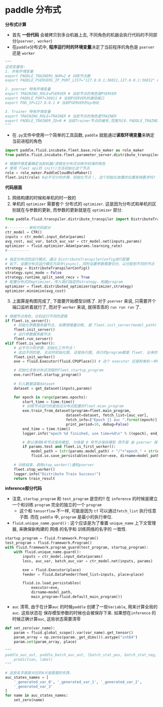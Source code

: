 # paddle 分布式

**分布式计算**

* 首先 **一份代码** 会被拷贝到多台机器上去, 不同角色的机器会执行代码的不同部分(`pserver, worker`)
* 在`paddle`分布式中, **程序运行时的环境变量**决定了当前程序的角色是 `pserver` 还是 `worker`

```python
"""
这些变量有:
1. 共有环境变量
export PADDLE_TRAINERS_NUM=2 # 训练节点数
export PADDLE_PSERVERS_IP_PORT_LIST="127.0.0.1:36011,127.0.0.1:36012" # 各个pserver的ip:port 组合构成的字符串

2. pserver 特有环境变量
export TRAINING_ROLE=PSERVER # 当前节点的角色是PSERVER
export PADDLE_PORT=36011 # 当前PSERVER的通信端口
export POD_IP=127.0.0.1 # 当前PSERVER的ip地址

3. Trainer 特有环境变量
export TRAINING_ROLE=TRAINER # 当前节点的角色是TRAINER
export PADDLE_TRAINER_ID=0 # 当前Trainer节点的编号,范围为[0，PADDLE_TRAINERS_NUM)
"""
```

* 在`.py`文件中使用一个简单的工具函数, `paddle` 就能通过**读取环境变量**来确定当前进程的角色

```python
import paddle.fluid.incubate.fleet.base.role_maker as role_maker
from paddle.fluid.incubate.fleet.parameter_server.distribute_transpiler import fleet

# 根据环境变量确定当前机器/进程在分布式训练中扮演的角色
# 使用 fleet api的 init()方法初始化这个节点
role = role_maker.PaddleCloudRoleMaker()
fleet.init(role) #必不可少的步骤，初始化节点！, 这个初始化放置的位置有啥要求吗?
```



**代码层面**

1. 网络构建的时候和单机的时一致的
2. 单机的 `optimizer` 需要套个 分布式的 `optimizer`. 这是因为分布式和单机的区别就在与参数的更新, 而参数的更新就是在 `optimizer` 部分.

```python
from paddle.fluid.transpiler.distribute_transpiler import DistributeTranspilerConfig

#----------单机代码部分
ctr_model = CTR()
inputs = ctr_model.input_data(params)
avg_cost, auc_var, batch_auc_var = ctr_model.net(inputs,params)
optimizer = fluid.optimizer.Adam(params.learning_rate)
#----------

# 指定分布式的运行模式，通过 DistributeTranspilerConfig进行配置
# 如下，设置分布式运行模式为异步(async)，同时设置参数需要切分，以分配到不同的节点
strategy = DistributeTranspilerConfig()
strategy.sync_mode = False
strategy.runtime_split_send_recv = True
# 配置分布式的optimizer，传入我们指定的strategy，构建program
optimizer = fleet.distributed_optimizer(optimizer,strategy)
optimizer.minimize(avg_cost)
```

3. 上面算是构图完成了, 下面要开始模型训练了.  对于 `pserver` 来说, 只需要开个端口监听着就行了, 而对于 `worker` 来说, 就得乖乖的 `run run run` 了. 

```python
# 根据节点角色，分别运行不同的逻辑
if fleet.is_server():
    # 初始化参数服务器节点, 如果想增量训练, 就 fleet.init_server(model_path)
    fleet.init_server()
    # 运行参数服务器节点
    fleet.run_server()
elif fleet.is_worker():
    # 必不可少的步骤，初始化工作节点！
    # 这边不同的是, 无论时初始化图, 还是执行图, 执行的program都是 fleet. 出来的.
    fleet.init_worker()
    exe = fluid.Executor(fluid.CPUPlace()) # 这个 executor 还是和单机一样哦

    # 初始化含有分布式流程的fleet.startup_program
    exe.run(fleet.startup_program))
    
    # 引入数据读取dataset
    dataset = get_dataset(inputs,params)

    for epoch in range(params.epochs):
        start_time = time.time()
        # 训练节点运行的是经过分布式配置的fleet.mian_program
        exe.train_from_dataset(program=fleet.main_program,
                            dataset=dataset, fetch_list=[auc_var],
                            fetch_info=["Epoch {} auc ".format(epoch)],
                            print_period=10, debug=False)
        end_time = time.time()
        logger.info("epoch %d finished, use time=%d\n" % ((epoch), end_time - start_time))

        # 默认使用0号节点保存模型, 为啥是 0 号节点保存模型 而不是 由 pserver 保存模型?
        if params.test and fleet.is_first_worker():
            model_path = (str(params.model_path) + "/"+"epoch_" + str(epoch))
            fluid.io.save_persistables(executor=exe, dirname=model_path)
    
    # 训练结束，调用stop_worker()通知pserver
    fleet.stop_worker() 
    logger.info("Distribute Train Success!")
    return train_result
```



**inference部分代码**

* 注意, `startup_program` 和 `test_program` 是空的!! 在 `inference` 的时候是建立一个和训练 `program` 完全的独立的一个 `program` 
  * 这个和 `tensorflow` 不一样, 可能是因为 `tf` 可以通过`fetch_list` 执行任意子图. 而在 `paddle` 中, `program` 是最小的执行单位.
* `fluid.unique_name.guard()` : 这个应该是为了重置 `unique_name` 上下文管理器, 来确保新构建的 网络 的名字和 训练网络的名字的 一致性.

```python
startup_program = fluid.framework.Program()
test_program = fluid.framework.Program()
with fluid.framework.program_guard(test_program, startup_program):
    with fluid.unique_name.guard():
        inputs = ctr_model.input_data(params)
        loss, auc_var, batch_auc_var = ctr_model.net(inputs, params)

        exe = fluid.Executor(place)
        feeder = fluid.DataFeeder(feed_list=inputs, place=place)

        fluid.io.load_persistables(
            executor=exe,
            dirname=model_path,
            main_program=fluid.default_main_program())
```

* `auc` 清零, 由于在计算`auc` 的时候`paddle` 创建了一些`Variable`, 用来计算全局的`auc`. 这些状态在 保存模型参数的时候也会被保存下来. 如果想在`inference` 的时候正确计算`auc`, 这些状态需要清零

```python
def set_zero(var_name):
    param = fluid.global_scope().var(var_name).get_tensor()
    param_array = np.zeros(param._get_dims()).astype("int64")
    param.set(param_array, place)

"""
paddle_auc_out, paddle_batch_auc_out, [batch_stat_pos, batch_stat_neg, stat_pos, stat_neg] = fluid.layers.auc(
    prediction, label)
"""

# 这些名字就是对应的4元祖里面的东西.
auc_states_names = [
    '_generated_var_0', '_generated_var_1', '_generated_var_2',
    '_generated_var_3'
]
for name in auc_states_names:
    set_zero(name)
```



